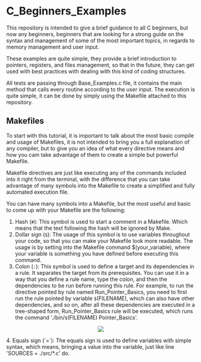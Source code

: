 # C_Beginners_Examples
This repository is intended to give a brief guidance to all C beginners, but now any beginners, beginners that are looking for a strong guide on the syntax and management of some of the most important topics, in regards to memory management and user input.

These examples are quite simple, they provide a brief introduction to pointers, registers, and files management, so that in the future, they can get used with best practices with dealing with this kind of coding structures.

All tests are passing through Base_Examples.c file, it contains the main method that calls every routine according to the user input. The execution is quite simple, it can be done by simply using the Makefile attached to this repository.

## Makefiles

To start with this tutorial, it is important to talk about the most basic compile and usage of Makefiles, it is not intended to bring you a full explanation of any compiler, but to give you an idea of what every directive means and how you cam take advantage of them to create a simple but powerful Makefile.

Makefile directives are just like executing any of the commands included into it right from the terminal, with the difference that you can take advantage of many symbols into the Makefile to create a simplified and fully automated execution file.

You can have many symbols into a Makefile, but the most useful and basic to come up with your Makefile are the following:
1. Hash (`#`): This symbol is used to start a comment in a Makefile. Which means that the text following the hash will be ignored by Make.
2. Dollar sign (`$`): The usage of this symbol is to use variables throughout your code, so that you can make your Makefile look more readable. The usage is by setting into the Makefile command $(your_variable), where your variable is something you have defined before executing this command.
3. Colon (`:`): This symbol is used to define a target and its dependencies in a rule. It separates the target from its prerequisites. You can use it in a way that you define a rule name, type the colon, and then the dependencies to be run before running this rule. For example, to run the directive pointed by rule named Run_Pointer_Basics, you need to first run the rule pointed by variable `$`(FILENAME), which can also have other dependencies, and so on, after all these dependencies are executed in a tree-shaped form, Run_Pointer_Basics rule will be executed, which runs the command './bin/`$`(FILENAME) Pointer_Basics'.
<p align="center">
  <img src="https://github.com/trejkev/C_Beginners_Examples/assets/18760154/47b0d3dd-3c60-41f5-b1bc-294e6346950b" />
</p>
4. Equals sign (`=`): The equals sign is used to define variables with simple syntax, which means, bringing a value into the variable, just like line 'SOURCES = ./src/*.c' do. 
